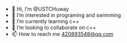 - 👋 Hi, I’m @USTCHuway
- 👀 I’m interested in programing and swimming
- 🌱 I’m currently learning  c++
- 💞️ I’m looking to collaborate on c++
- 📫 How to reach me 420893548@qq.com

<!---
USTCHuway/USTCHuway is a ✨ special ✨ repository because its `README.md` (this file) appears on your GitHub profile.
You can click the Preview link to take a look at your changes.
--->
